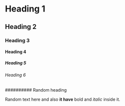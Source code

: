 # Heading 1

## Heading 2

### Heading 3

#### Heading 4

##### Heading 5

###### Heading 6

########## Random heading

Random text here and also **it have** bold and _italic_ inside it.
